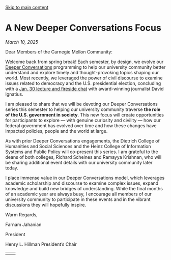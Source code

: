[Skip to main content](https://www.cmu.edu/leadership/president/campus-comms/03-10-25#main-content)

# A New Deeper Conversations Focus

_March 10, 2025_

Dear Members of the Carnegie Mellon Community:

Welcome back from spring break! Each semester, by design, we evolve our [Deeper Conversations](https://www.cmu.edu/leadership/deeper-conversations) programming to help our university community better understand and explore timely and thought-provoking topics shaping our world. Most recently, we leveraged the power of civil discourse to examine issues related to democracy and the U.S. presidential election, concluding with a [Jan. 30 lecture and fireside chat](https://www.youtube.com/watch?v=hkysqZCjMj0) with award-winning journalist David Ignatius.

I am pleased to share that we will be devoting our Deeper Conversations series this semester to helping our university community traverse **the role of the U.S. government in society**. This new focus will create opportunities for participants to explore — with genuine curiosity and civility — how our federal government has evolved over time and how these changes have impacted policies, people and the world at large.

As with prior Deeper Conversations engagements, the Dietrich College of Humanities and Social Sciences and the Heinz College of Information Systems and Public Policy will co-present this series. I am grateful to the deans of both colleges, Richard Scheines and Ramayya Krishnan, who will be sharing additional event details with our university community later today.

I place immense value in our Deeper Conversations model, which leverages academic scholarship and discourse to examine complex issues, expand knowledge and build new bridges of understanding. While the final months of an academic year are always busy, I encourage all members of our university community to participate in these events and in the vibrant discussions they will hopefully inspire.

Warm Regards,

Farnam Jahanian

President

Henry L. Hillman President’s Chair

|     |     |
| --- | --- |
|  |  |
